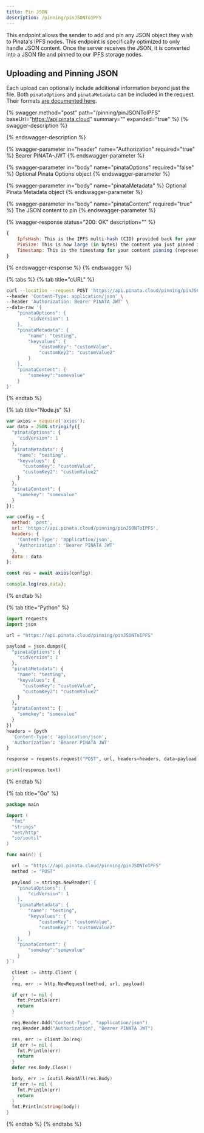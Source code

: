 ```yaml
---
title: Pin JSON
description: /pinning/pinJSONToIPFS
---
```


This endpoint allows the sender to add and pin any JSON object they wish to Pinata's IPFS nodes. This endpoint is specifically optimized to only handle JSON content. Once the server receives the JSON, it is converted into a JSON file and pinned to our IPFS storage nodes.&#x20;

## Uploading and Pinning JSON

Each upload can optionally include additional information beyond just the file. Both `pinataOptions` and `pinataMetadata` can be included in the request. Their formats [are documented here](./#pinata-options).

{% swagger method="post" path="/pinning/pinJSONToIPFS" baseUrl="https://api.pinata.cloud" summary="" expanded="true" %}
{% swagger-description %}

{% endswagger-description %}

{% swagger-parameter in="header" name="Authorization" required="true" %}
Bearer PINATA-JWT
{% endswagger-parameter %}

{% swagger-parameter in="body" name="pinataOptions" required="false" %}
Optional Pinata Options object
{% endswagger-parameter %}

{% swagger-parameter in="body" name="pinataMetadata" %}
Optional Pinata Metadata object
{% endswagger-parameter %}

{% swagger-parameter in="body" name="pinataContent" required="true" %}
The JSON content to pin
{% endswagger-parameter %}

{% swagger-response status="200: OK" description="" %}
```javascript
{
    IpfsHash: This is the IPFS multi-hash (CID) provided back for your content,
    PinSize: This is how large (in bytes) the content you just pinned is,
    Timestamp: This is the timestamp for your content pinning (represented in ISO 8601 format)
}
```
{% endswagger-response %}
{% endswagger %}

{% tabs %}
{% tab title="cURL" %}
```bash
curl --location --request POST 'https://api.pinata.cloud/pinning/pinJSONToIPFS' \
--header 'Content-Type: application/json' \
--header 'Authorization: Bearer PINATA JWT' \
--data-raw '{
    "pinataOptions": {
        "cidVersion": 1
    },
    "pinataMetadata": {
        "name": "testing",
        "keyvalues": {
            "customKey": "customValue",
            "customKey2": "customValue2"
        }
    },
    "pinataContent": {
        "somekey":"somevalue"
    }
}'
```
{% endtab %}

{% tab title="Node.js" %}
```javascript
var axios = require('axios');
var data = JSON.stringify({
  "pinataOptions": {
    "cidVersion": 1
  },
  "pinataMetadata": {
    "name": "testing",
    "keyvalues": {
      "customKey": "customValue",
      "customKey2": "customValue2"
    }
  },
  "pinataContent": {
    "somekey": "somevalue"
  }
});

var config = {
  method: 'post',
  url: 'https://api.pinata.cloud/pinning/pinJSONToIPFS',
  headers: {
    'Content-Type': 'application/json',
    'Authorization': 'Bearer PINATA JWT'
  },
  data : data
};

const res = await axios(config);

console.log(res.data);
```
{% endtab %}

{% tab title="Python" %}
```python
import requests
import json

url = "https://api.pinata.cloud/pinning/pinJSONToIPFS"

payload = json.dumps({
  "pinataOptions": {
    "cidVersion": 1
  },
  "pinataMetadata": {
    "name": "testing",
    "keyvalues": {
      "customKey": "customValue",
      "customKey2": "customValue2"
    }
  },
  "pinataContent": {
    "somekey": "somevalue"
  }
})
headers = {pyth
  'Content-Type': 'application/json',
  'Authorization': 'Bearer PINATA JWT'
}

response = requests.request("POST", url, headers=headers, data=payload)

print(response.text)

```
{% endtab %}

{% tab title="Go" %}
```go
package main

import (
  "fmt"
  "strings"
  "net/http"
  "io/ioutil"
)

func main() {

  url := "https://api.pinata.cloud/pinning/pinJSONToIPFS"
  method := "POST"

  payload := strings.NewReader(`{
    "pinataOptions": {
        "cidVersion": 1
    },
    "pinataMetadata": {
        "name": "testing",
        "keyvalues": {
            "customKey": "customValue",
            "customKey2": "customValue2"
        }
    },
    "pinataContent": {
        "somekey":"somevalue"
    }
}`)

  client := &http.Client {
  }
  req, err := http.NewRequest(method, url, payload)

  if err != nil {
    fmt.Println(err)
    return
  }

  req.Header.Add("Content-Type", "application/json")
  req.Header.Add("Authorization", "Bearer PINATA JWT")

  res, err := client.Do(req)
  if err != nil {
    fmt.Println(err)
    return
  }
  defer res.Body.Close()

  body, err := ioutil.ReadAll(res.Body)
  if err != nil {
    fmt.Println(err)
    return
  }
  fmt.Println(string(body))
}
```
{% endtab %}
{% endtabs %}
